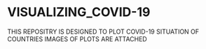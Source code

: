 # VISUALIZING_COVID-19
THIS REPOSITRY IS DESIGNED TO PLOT COVID-19 SITUATION OF COUNTRIES
IMAGES OF PLOTS ARE ATTACHED
